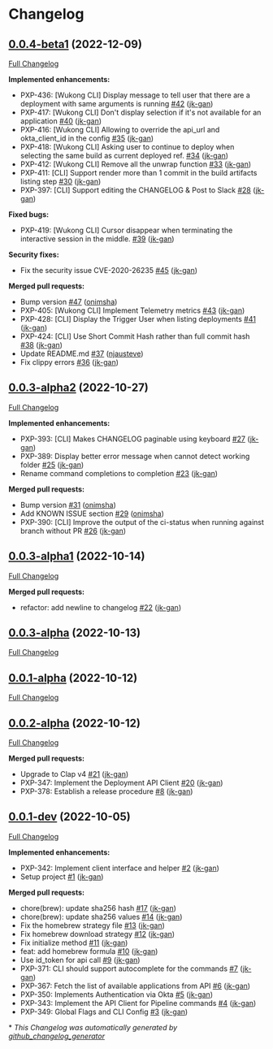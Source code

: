 # Changelog

## [0.0.4-beta1](https://github.com/mindvalley/wukong-cli/tree/0.0.4-beta1) (2022-12-09)

[Full Changelog](https://github.com/mindvalley/wukong-cli/compare/0.0.3-alpha2...0.0.4-beta1)

**Implemented enhancements:**

- PXP-436: \[Wukong CLI\] Display message to tell user that there are a deployment with same arguments is running [\#42](https://github.com/mindvalley/wukong-cli/pull/42) ([jk-gan](https://github.com/jk-gan))
- PXP-417: \[Wukong CLI\] Don't display selection if it's not available for an application [\#40](https://github.com/mindvalley/wukong-cli/pull/40) ([jk-gan](https://github.com/jk-gan))
- PXP-416: \[Wukong CLI\] Allowing to override the api\_url and okta\_client\_id in the config [\#35](https://github.com/mindvalley/wukong-cli/pull/35) ([jk-gan](https://github.com/jk-gan))
- PXP-418: \[Wukong CLI\] Asking user to continue to deploy when selecting the same build as current deployed ref. [\#34](https://github.com/mindvalley/wukong-cli/pull/34) ([jk-gan](https://github.com/jk-gan))
- PXP-412: \[Wukong CLI\] Remove all the unwrap function  [\#33](https://github.com/mindvalley/wukong-cli/pull/33) ([jk-gan](https://github.com/jk-gan))
- PXP-411: \[CLI\] Support render more than 1 commit in the build artifacts listing step [\#30](https://github.com/mindvalley/wukong-cli/pull/30) ([jk-gan](https://github.com/jk-gan))
- PXP-397: \[CLI\] Support editing the CHANGELOG & Post to Slack [\#28](https://github.com/mindvalley/wukong-cli/pull/28) ([jk-gan](https://github.com/jk-gan))

**Fixed bugs:**

- PXP-419: \[Wukong CLI\] Cursor disappear when terminating the interactive session in the middle. [\#39](https://github.com/mindvalley/wukong-cli/pull/39) ([jk-gan](https://github.com/jk-gan))

**Security fixes:**

- Fix the security issue CVE-2020-26235 [\#45](https://github.com/mindvalley/wukong-cli/pull/45) ([jk-gan](https://github.com/jk-gan))

**Merged pull requests:**

- Bump version [\#47](https://github.com/mindvalley/wukong-cli/pull/47) ([onimsha](https://github.com/onimsha))
- PXP-405: \[Wukong CLI\] Implement Telemetry metrics [\#43](https://github.com/mindvalley/wukong-cli/pull/43) ([jk-gan](https://github.com/jk-gan))
- PXP-428: \[CLI\] Display the Trigger User when listing deployments [\#41](https://github.com/mindvalley/wukong-cli/pull/41) ([jk-gan](https://github.com/jk-gan))
- PXP-424: \[CLI\] Use Short Commit Hash rather than full commit hash [\#38](https://github.com/mindvalley/wukong-cli/pull/38) ([jk-gan](https://github.com/jk-gan))
- Update README.md [\#37](https://github.com/mindvalley/wukong-cli/pull/37) ([njausteve](https://github.com/njausteve))
- Fix clippy errors [\#36](https://github.com/mindvalley/wukong-cli/pull/36) ([jk-gan](https://github.com/jk-gan))

## [0.0.3-alpha2](https://github.com/mindvalley/wukong-cli/tree/0.0.3-alpha2) (2022-10-27)

[Full Changelog](https://github.com/mindvalley/wukong-cli/compare/0.0.3-alpha1...0.0.3-alpha2)

**Implemented enhancements:**

- PXP-393: \[CLI\] Makes CHANGELOG paginable using keyboard [\#27](https://github.com/mindvalley/wukong-cli/pull/27) ([jk-gan](https://github.com/jk-gan))
- PXP-389: Display better error message when cannot detect working folder [\#25](https://github.com/mindvalley/wukong-cli/pull/25) ([jk-gan](https://github.com/jk-gan))
- Rename command completions to completion [\#23](https://github.com/mindvalley/wukong-cli/pull/23) ([jk-gan](https://github.com/jk-gan))

**Merged pull requests:**

- Bump version [\#31](https://github.com/mindvalley/wukong-cli/pull/31) ([onimsha](https://github.com/onimsha))
- Add KNOWN ISSUE section [\#29](https://github.com/mindvalley/wukong-cli/pull/29) ([onimsha](https://github.com/onimsha))
- PXP-390: \[CLI\] Improve the output of the ci-status when running against branch without PR [\#26](https://github.com/mindvalley/wukong-cli/pull/26) ([jk-gan](https://github.com/jk-gan))

## [0.0.3-alpha1](https://github.com/mindvalley/wukong-cli/tree/0.0.3-alpha1) (2022-10-14)

[Full Changelog](https://github.com/mindvalley/wukong-cli/compare/0.0.3-alpha...0.0.3-alpha1)

**Merged pull requests:**

- refactor: add newline to changelog [\#22](https://github.com/mindvalley/wukong-cli/pull/22) ([jk-gan](https://github.com/jk-gan))

## [0.0.3-alpha](https://github.com/mindvalley/wukong-cli/tree/0.0.3-alpha) (2022-10-13)

[Full Changelog](https://github.com/mindvalley/wukong-cli/compare/0.0.1-alpha...0.0.3-alpha)

## [0.0.1-alpha](https://github.com/mindvalley/wukong-cli/tree/0.0.1-alpha) (2022-10-12)

[Full Changelog](https://github.com/mindvalley/wukong-cli/compare/0.0.2-alpha...0.0.1-alpha)

## [0.0.2-alpha](https://github.com/mindvalley/wukong-cli/tree/0.0.2-alpha) (2022-10-12)

[Full Changelog](https://github.com/mindvalley/wukong-cli/compare/0.0.1-dev...0.0.2-alpha)

**Merged pull requests:**

- Upgrade to Clap v4 [\#21](https://github.com/mindvalley/wukong-cli/pull/21) ([jk-gan](https://github.com/jk-gan))
- PXP-347: Implement the Deployment API Client [\#20](https://github.com/mindvalley/wukong-cli/pull/20) ([jk-gan](https://github.com/jk-gan))
- PXP-378: Establish a release procedure [\#8](https://github.com/mindvalley/wukong-cli/pull/8) ([jk-gan](https://github.com/jk-gan))

## [0.0.1-dev](https://github.com/mindvalley/wukong-cli/tree/0.0.1-dev) (2022-10-05)

[Full Changelog](https://github.com/mindvalley/wukong-cli/compare/cc9aa01a08af06b2fab283180cfceb340d44561b...0.0.1-dev)

**Implemented enhancements:**

- PXP-342: Implement client interface and helper [\#2](https://github.com/mindvalley/wukong-cli/pull/2) ([jk-gan](https://github.com/jk-gan))
- Setup project [\#1](https://github.com/mindvalley/wukong-cli/pull/1) ([jk-gan](https://github.com/jk-gan))

**Merged pull requests:**

- chore\(brew\): update sha256 hash [\#17](https://github.com/mindvalley/wukong-cli/pull/17) ([jk-gan](https://github.com/jk-gan))
- chore\(brew\): update sha256 values [\#14](https://github.com/mindvalley/wukong-cli/pull/14) ([jk-gan](https://github.com/jk-gan))
- Fix the homebrew strategy file [\#13](https://github.com/mindvalley/wukong-cli/pull/13) ([jk-gan](https://github.com/jk-gan))
- Fix homebrew download strategy [\#12](https://github.com/mindvalley/wukong-cli/pull/12) ([jk-gan](https://github.com/jk-gan))
- Fix initialize method [\#11](https://github.com/mindvalley/wukong-cli/pull/11) ([jk-gan](https://github.com/jk-gan))
- feat: add homebrew formula [\#10](https://github.com/mindvalley/wukong-cli/pull/10) ([jk-gan](https://github.com/jk-gan))
- Use id\_token for api call [\#9](https://github.com/mindvalley/wukong-cli/pull/9) ([jk-gan](https://github.com/jk-gan))
- PXP-371: CLI should support autocomplete for the commands [\#7](https://github.com/mindvalley/wukong-cli/pull/7) ([jk-gan](https://github.com/jk-gan))
- PXP-367: Fetch the list of available applications from API [\#6](https://github.com/mindvalley/wukong-cli/pull/6) ([jk-gan](https://github.com/jk-gan))
- PXP-350: Implements Authentication via Okta [\#5](https://github.com/mindvalley/wukong-cli/pull/5) ([jk-gan](https://github.com/jk-gan))
- PXP-343: Implement the API Client for Pipeline commands [\#4](https://github.com/mindvalley/wukong-cli/pull/4) ([jk-gan](https://github.com/jk-gan))
- PXP-349: Global Flags and CLI Config [\#3](https://github.com/mindvalley/wukong-cli/pull/3) ([jk-gan](https://github.com/jk-gan))



\* *This Changelog was automatically generated by [github_changelog_generator](https://github.com/github-changelog-generator/github-changelog-generator)*
